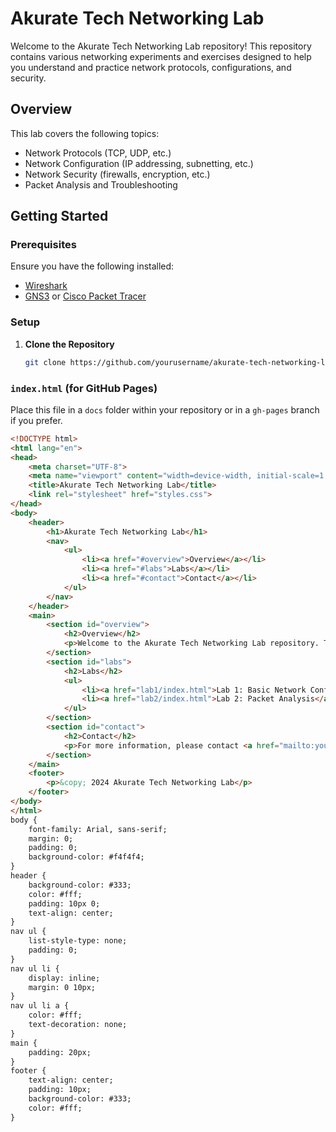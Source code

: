 # Akurate Tech Networking Lab

Welcome to the Akurate Tech Networking Lab repository! This repository contains various networking experiments and exercises designed to help you understand and practice network protocols, configurations, and security.

## Overview

This lab covers the following topics:
- Network Protocols (TCP, UDP, etc.)
- Network Configuration (IP addressing, subnetting, etc.)
- Network Security (firewalls, encryption, etc.)
- Packet Analysis and Troubleshooting

## Getting Started

### Prerequisites

Ensure you have the following installed:
- [Wireshark](https://www.wireshark.org/)
- [GNS3](https://www.gns3.com/) or [Cisco Packet Tracer](https://www.netacad.com/courses/packet-tracer)

### Setup

1. **Clone the Repository**
   ```bash
   git clone https://github.com/yourusername/akurate-tech-networking-lab.git

### `index.html` (for GitHub Pages)

Place this file in a `docs` folder within your repository or in a `gh-pages` branch if you prefer.

```html
<!DOCTYPE html>
<html lang="en">
<head>
    <meta charset="UTF-8">
    <meta name="viewport" content="width=device-width, initial-scale=1.0">
    <title>Akurate Tech Networking Lab</title>
    <link rel="stylesheet" href="styles.css">
</head>
<body>
    <header>
        <h1>Akurate Tech Networking Lab</h1>
        <nav>
            <ul>
                <li><a href="#overview">Overview</a></li>
                <li><a href="#labs">Labs</a></li>
                <li><a href="#contact">Contact</a></li>
            </ul>
        </nav>
    </header>
    <main>
        <section id="overview">
            <h2>Overview</h2>
            <p>Welcome to the Akurate Tech Networking Lab repository. This lab includes various networking exercises and experiments designed to enhance your understanding of network protocols, configurations, and security.</p>
        </section>
        <section id="labs">
            <h2>Labs</h2>
            <ul>
                <li><a href="lab1/index.html">Lab 1: Basic Network Configuration</a></li>
                <li><a href="lab2/index.html">Lab 2: Packet Analysis</a></li>
            </ul>
        </section>
        <section id="contact">
            <h2>Contact</h2>
            <p>For more information, please contact <a href="mailto:your.email@example.com">Your Name</a>.</p>
        </section>
    </main>
    <footer>
        <p>&copy; 2024 Akurate Tech Networking Lab</p>
    </footer>
</body>
</html>
body {
    font-family: Arial, sans-serif;
    margin: 0;
    padding: 0;
    background-color: #f4f4f4;
}
header {
    background-color: #333;
    color: #fff;
    padding: 10px 0;
    text-align: center;
}
nav ul {
    list-style-type: none;
    padding: 0;
}
nav ul li {
    display: inline;
    margin: 0 10px;
}
nav ul li a {
    color: #fff;
    text-decoration: none;
}
main {
    padding: 20px;
}
footer {
    text-align: center;
    padding: 10px;
    background-color: #333;
    color: #fff;
}
